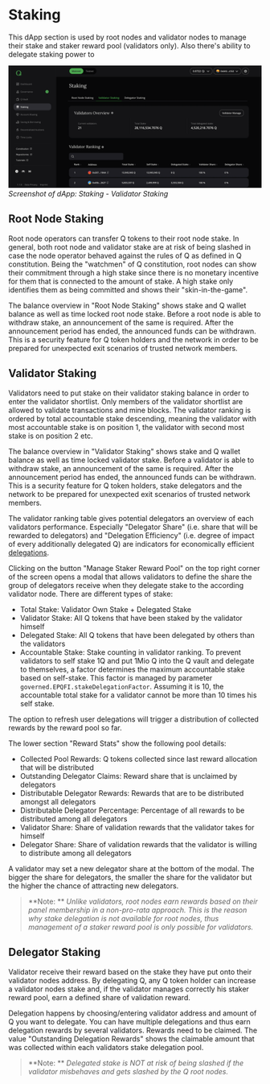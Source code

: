 # Staking

This dApp section is used by root nodes and validator nodes to manage their stake and staker reward pool (validators only). Also there's ability to delegate staking power to 

![Screenshot](img/staking.png)
*Screenshot of dApp: Staking - Validator Staking*

## Root Node Staking

Root node operators can transfer Q tokens to their root node stake. In general, both root node and validator stake are at risk of being slashed in case the node operator behaved against the rules of Q as defined in Q constitution. Being the "watchmen" of Q constitution, root nodes can show their commitment through a high stake since there is no monetary incentive for them that is connected to the amount of stake. A high stake only identifies them as being committed and shows their "skin-in-the-game".

The balance overview in "Root Node Staking" shows stake and Q wallet balance as well as time locked root node stake. Before a root node is able to withdraw stake, an announcement of the same is required. After the announcement period has ended, the announced funds can be withdrawn. This is a security feature for Q token holders and the network in order to be prepared for unexpected exit scenarios of trusted network members.

## Validator Staking

Validators need to put stake on their validator staking balance in order to enter the validator shortlist. Only members of the validator shortlist are allowed to validate transactions and mine blocks. The validator ranking is ordered by total accountable stake descending, meaning the validator with most accountable stake is on position 1, the validator with second most stake is on position 2 etc.

The balance overview in "Validator Staking" shows stake and Q wallet balance as well as time locked validator stake. Before a validator is able to withdraw stake, an announcement of the same is required. After the announcement period has ended, the announced funds can be withdrawn. This is a security feature for Q token holders, stake delegators and the network to be prepared for unexpected exit scenarios of trusted network members.

The validator ranking table gives potential delegators an overview of each validators performance. Especially "Delegator Share" (i.e. share that will be rewarded to delegators) and "Delegation Efficiency" (i.e. degree of impact of every additionally delegated Q) are indicators for economically efficient [delegations](how-to-delegate-to-validator.md).

Clicking on the button "Manage Staker Reward Pool" on the top right corner of the screen opens a modal that allows validators to define the share the group of delegators receive when they delegate stake to the according validator node. There are different types of stake:

  - Total Stake: Validator Own Stake + Delegated Stake
  - Validator Stake: All Q tokens that have been staked by the validator himself
  - Delegated Stake: All Q tokens that have been delegated by others than the validators
  - Accountable Stake: Stake counting in validator ranking. To prevent validators to self stake 1Q and put 1Mio Q into the Q vault and delegate to themselves, a factor determines the maximum accountable stake based on self-stake. This factor is managed by parameter `governed.EPQFI.stakeDelegationFactor`. Assuming it is 10, the accountable total stake for a validator cannot be more than 10 times his self stake.

The option to refresh user delegations will trigger a distribution of collected rewards by the reward pool so far.

The lower section "Reward Stats" show the following pool details:

  - Collected Pool Rewards: Q tokens collected since last reward allocation that will be distributed
  - Outstanding Delegator Claims: Reward share that is unclaimed by delegators
  - Distributable Delegator Rewards: Rewards that are to be distributed amongst all delegators
  - Distributable Delegator Percentage: Percentage of all rewards to be distributed among all delegators
  - Validator Share: Share of validation rewards that the validator takes for himself
  - Delegator Share: Share of validation rewards that the validator is willing to distribute among all delegators

A validator may set a new delegator share at the bottom of the modal. The bigger the share for delegators, the smaller the share for the validator but the higher the chance of attracting new delegators.

  > **Note: ** *Unlike validators, root nodes earn rewards based on their panel membership in a non-pro-rata approach. This is the reason why stake delegation is not available for root nodes, thus management of a staker reward pool is only possible for validators.*

## Delegator Staking

Validator receive their reward based on the stake they have put onto their validator nodes address. By delegating Q, any Q token holder can increase a validator nodes stake and, if the validator manages correctly his staker reward pool, earn a defined share of validation reward.

Delegation happens by choosing/entering validator address and amount of Q you want to delegate. You can have multiple delegations and thus earn delegation rewards by several validators. Rewards need to be claimed. The value "Outstanding Delegation Rewards" shows the claimable amount that was collected within each validators stake delegation pool.

> **Note: ** *Delegated stake is NOT at risk of being slashed if the validator misbehaves and gets slashed by the Q root nodes.*
